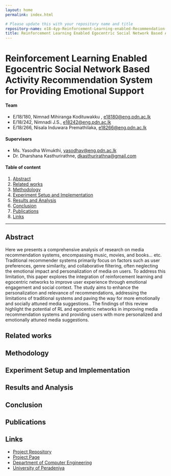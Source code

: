 ```yaml
---
layout: home
permalink: index.html

# Please update this with your repository name and title
repository-name: e18-4yp-Reinforcement-Learning-enabled-Recommendation-System-For-Emotional-Support
title: Reinforcement Learning Enabled Egocentric Social Network Based Activity Recommendation System for Providing Emotional Support
---
```


[comment]: # "This is the standard layout for the project, but you can clean this and use your own template"

# Reinforcement Learning Enabled Egocentric Social Network Based Activity Recommendation System for Providing Emotional Support

#### Team

- E/18/180, Nimnad Mihiranga Kodituwakku , [e18180@eng.pdn.ac.lk](mailto:e18180@eng.pdn.ac.lk)
- E/18/242, Nimnadi J.S., [e18242@eng.pdn.ac.lk](mailto:e18242@eng.pdn.ac.lk)
- E/18/266, Nisala Induwara Premathilaka, [e18266@eng.pdn.ac.lk](mailto:e18266@eng.pdn.ac.lk)

#### Supervisors

- Ms. Yasodha Wimukthi, [yasodhav@eng.pdn.ac.lk](mailto:yasodhav@eng.pdn.ac.lk)
- Dr. Dharshana Kasthurirathne, [dkasthurirathna@gmail.com](mailto:dkasthurirathna@gmail.com)

#### Table of content

1. [Abstract](#abstract)
2. [Related works](#related-works)
3. [Methodology](#methodology)
4. [Experiment Setup and Implementation](#experiment-setup-and-implementation)
5. [Results and Analysis](#results-and-analysis)
6. [Conclusion](#conclusion)
7. [Publications](#publications)
8. [Links](#links)

---

<!-- 
DELETE THIS SAMPLE before publishing to GitHub Pages !!!
This is a sample image, to show how to add images to your page. To learn more options, please refer [this](https://projects.ce.pdn.ac.lk/docs/faq/how-to-add-an-image/)
![Sample Image](./images/sample.png) 
-->


## Abstract
Here we presents a comprehensive analysis of research on media recommendation systems, encompassing music, movies, and books… etc. Traditional recommender systems primarily focus on factors such as user preferences, genre similarity, and collaborative filtering, often neglecting the emotional impact and personalization of media on users. To address this limitation, this paper explores the integration of reinforcement learning and egocentric networks to improve user experience through emotional engagement and social context.  The study aims to enhance the personalization and relevance of recommendations, addressing the limitations of traditional systems and paving the way for more emotionally and socially attuned media suggestions.. The findings of this review highlight the potential of RL and egocentric networks in improving media recommendation systems and providing users with more personalized and emotionally attuned media suggestions.


## Related works

## Methodology

## Experiment Setup and Implementation

## Results and Analysis

## Conclusion

## Publications
[//]: # "Note: Uncomment each once you uploaded the files to the repository"

<!-- 1. [Semester 7 report](./) -->
<!-- 2. [Semester 7 slides](./) -->
<!-- 3. [Semester 8 report](./) -->
<!-- 4. [Semester 8 slides](./) -->
<!-- 5. Author 1, Author 2 and Author 3 "Research paper title" (2021). [PDF](./). -->


## Links

[//]: # ( NOTE: EDIT THIS LINKS WITH YOUR REPO DETAILS )

- [Project Repository](https://github.com/cepdnaclk/e18-4yp-Reinforcement-Learning-enabled-Recommendation-System-For-Emotional-Support)
- [Project Page](https://cepdnaclk.github.io/e18-4yp-Reinforcement-Learning-enabled-Recommendation-System-For-Emotional-Support)
- [Department of Computer Engineering](http://www.ce.pdn.ac.lk/)
- [University of Peradeniya](https://eng.pdn.ac.lk/)

[//]: # "Please refer this to learn more about Markdown syntax"
[//]: # "https://github.com/adam-p/markdown-here/wiki/Markdown-Cheatsheet"
